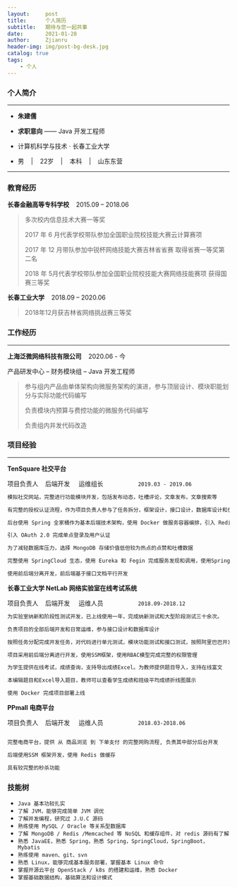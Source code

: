 ```yaml
---
layout:     post
title:      个人简历
subtitle:   期待与您一起共事
date:       2021-01-28
author:     Zjianru
header-img: img/post-bg-desk.jpg
catalog: true
tags:
    - 个人
---
```


### 个人简介
---
* **朱建儒**
* **求职意向** —— Java 开发工程师 
* 计算机科学与技术  ·  长春工业大学

* <p>男&nbsp;&nbsp;&nbsp;&nbsp;|&nbsp;&nbsp;&nbsp;&nbsp;22岁&nbsp;&nbsp;&nbsp;&nbsp;|&nbsp;&nbsp;&nbsp;&nbsp;本科&nbsp;&nbsp;&nbsp;&nbsp;|&nbsp;&nbsp;&nbsp;&nbsp;山东东营</p>


---
### 教育经历

**长春金融高等专科学校**&nbsp;&nbsp;&nbsp;&nbsp;2015.09 – 2018.06
> 多次校内信息技术大赛一等奖
> 
> 2017 年 6 月代表学校带队参加全国职业院校技能大赛云计算赛项
>
> 2017 年 12 月带队参加中锐杯网络技能大赛吉林省省赛 取得省赛一等奖第二名
>
> 2018 年 5月代表学校带队参加全国职业院校技能大赛网络技能赛项 获得国赛三等奖
>

**长春工业大学**&nbsp;&nbsp;&nbsp;&nbsp;2018.09 – 2020.06
>
> 2018年12月获吉林省网络挑战赛三等奖
>

### 工作经历
---
**上海泛微网络科技有限公司**&nbsp;&nbsp;&nbsp;&nbsp;2020.06 - 今

产品研发中心 – 财务模块组 – Java 开发工程师

> 参与组内产品由单体架构向微服务架构的演进，参与顶层设计、模块职能划分与实际功能代码编写
>
> 负责模块内预算与费控功能的微服务代码编写
>
> 负责组内并发代码改造

### 项目经验
---

**TenSquare 社交平台**

项目负责人&nbsp;&nbsp;&nbsp;&nbsp;后端开发&nbsp;&nbsp;&nbsp;&nbsp;
运维组长&nbsp;&nbsp;&nbsp;&nbsp;&nbsp;&nbsp;&nbsp;&nbsp;&nbsp;&nbsp;&nbsp;&nbsp;&nbsp;&nbsp;&nbsp;&nbsp;&nbsp;&nbsp;&nbsp;&nbsp;`2019.03 - 2019.06`

```bash
模拟社交网站，完整进行功能模块开发，包括发布动态，吐槽评论，文章发布，文章搜索等

有完整的授权认证流程，作为项目负责人参与了任务拆分，框架设计，接口设计，数据库设计和优化，全部的后端开发和运维工作

后台使用 Spring 全家桶作为基本后端技术架构，使用 Docker 做服务容器编排，引入 Redis 缓存

引入 OAuth 2.0 完成单点登录及用户认证

为了减轻数据库压力，选择 MongoDB 存储价值低但较为热点的点赞和吐槽数据

完整使用 SpringCloud 生态，使用 Eureka 和 Fegin 完成服务发现和调用，使用SpringCloudBus 作为配置中心

使用前后端分离开发，前后端基于接口文档平行开发

```

**长春工业大学 NetLab 网络实验室在线考试系统**

项目负责人&nbsp;&nbsp;&nbsp;&nbsp;后端开发&nbsp;&nbsp;&nbsp;&nbsp;
运维人员&nbsp;&nbsp;&nbsp;&nbsp;&nbsp;&nbsp;&nbsp;&nbsp;&nbsp;&nbsp;&nbsp;&nbsp;&nbsp;&nbsp;&nbsp;&nbsp;&nbsp;&nbsp;&nbsp;&nbsp;`2018.09-2018.12`

```bash
为实验室纳新和阶段性测试开发，已上线使用一年，完成纳新测试和大型阶段测试三十余次。

负责项目的全部后端开发和日常运维，参与接口设计和数据库设计

按照任务分配完成开发任务，对代码进行单元测试，模块功能测试和接口测试，按照阿里巴巴开发规范完成代码质量保证

项目采用前后端分离进行开发，使用SSM框架，使用RBAC模型完成完整的权限管理

为学生提供在线考试，成绩查询，支持导出成绩Excel。为教师提供题目导入，支持在线富文

本编辑题目和Excel导入题目，教师可以查看学生成绩和班级平均成绩折线图展示

使用 Docker 完成项目部署上线

```

**PPmall 电商平台**

项目负责人&nbsp;&nbsp;&nbsp;&nbsp;后端开发&nbsp;&nbsp;&nbsp;&nbsp;
运维人员&nbsp;&nbsp;&nbsp;&nbsp;&nbsp;&nbsp;&nbsp;&nbsp;&nbsp;&nbsp;&nbsp;&nbsp;&nbsp;&nbsp;&nbsp;&nbsp;&nbsp;&nbsp;&nbsp;&nbsp;`2018.03-2018.06`

```bash

完整电商平台，提供 从 商品浏览 到 下单支付 的完整网购流程, 负责其中部分后台开发

后端使用SSM 框架开发，使用 Redis 做缓存

具有较完整的秒杀功能

```
### 技能树

* `Java 基本功较扎实`
* `了解 JVM，能够完成简单 JVM 调优`
* `了解并发编程，研究过 J.U.C 源码 `
* `熟练使用 MySQL / Oracle 等关系型数据库`
* `了解 MongoDB / Redis /Memcached 等 NoSQL 和缓存组件，对 redis 源码有了解`
* `熟悉 JavaEE，熟悉 Spring，熟悉 Spring，SpringCloud，SpringBoot，Mybatis`
* `熟练使用 maven、git、svn`
* `熟悉 Linux，能够完成基本服务部署，掌握基本 Linux 命令`
* `掌握开源云平台 OpenStack / k8s 的搭建和运维，熟悉 Docker`
* `掌握基础数据结构，基础算法和设计模式 `

